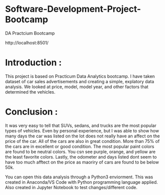 # Software-Development-Project-Bootcamp
DA Practcium Bootcamp

http://localhost:8501/

# Introduction : 
This project is based on Practicum Data Analytics bootcamp. I have taken dataset of car sales advertisements and creating a simple, explatory data analysis. We looked at price, model, model year, and other factors that determined the vehicles.

# Conclusion : 
It was very easy to tell that SUVs, sedans, and trucks are the most popular types of vehicles. Even by personal experience, but I was able to show how many days the car was listed on the lot does not really have an affect on the price of the car. All of the cars are also in great condition. More than 75% of the cars are in excellent or good condition. The most popular paint colors are found to be neutral colors. You csn see purple, orange, and yellow are the least favorite colors. Lastly, the odometer and days listed dont seem to have too much afftect on the price as maoriry of cars are found to be below 50k. 

You can open this data analysis through a Python3 enviorment. This was created in Anaconda/VS Code with Python programming language applied.
Also created in Jupyter Notebook to test changes/different code. 
